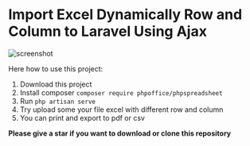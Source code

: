 <h1>Import Excel Dynamically Row and Column to Laravel Using Ajax</h1>

<img src="https://i.postimg.cc/BnGqsgYJ/Screenshot-from-2023-06-09-16-31-15.png" alt="screenshot">

Here how to use this project:
1. Download this project
2. Install composer `composer require phpoffice/phpspreadsheet`
3. Run `php artisan serve`
4. Try upload some your file excel with different row and column
5. You can print and export to pdf or csv

<strong>Please give a star if you want to download or clone this repository</strong>
